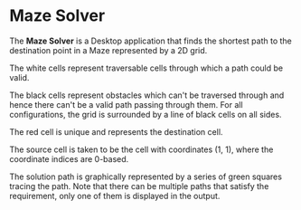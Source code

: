 # Maze Solver
The **Maze Solver** is a Desktop application that finds the shortest path to the destination point in a Maze represented by a 2D grid.

The white cells represent traversable cells through which a path could be valid.

The black cells represent obstacles which can't be traversed through and hence there can't be a valid path passing through them. For all configurations, the grid is surrounded by a line of black cells on all sides.

The red cell is unique and represents the destination cell.

The source cell is taken to be the cell with coordinates (1, 1), where the coordinate indices are 0-based.

The solution path is graphically represented by a series of green squares tracing the path. Note that there can be multiple paths that satisfy the requirement, only one of them is displayed in the output.
